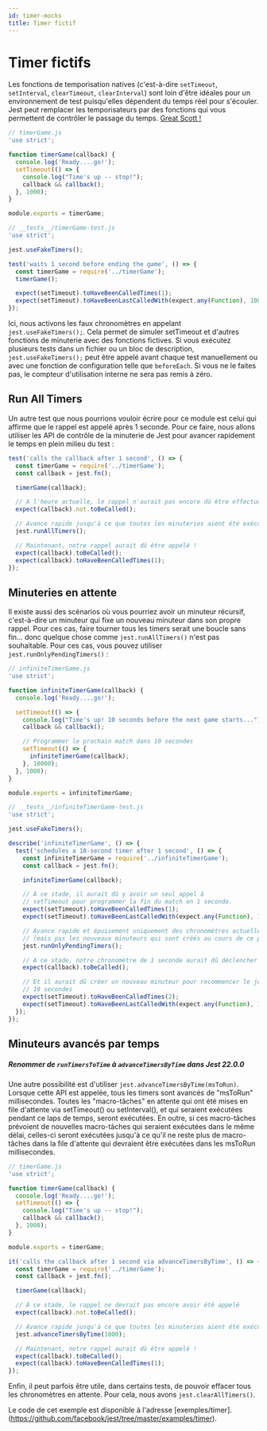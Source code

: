 ```yaml
---
id: timer-mocks
title: Timer fictif
---
```


# Timer fictifs

Les fonctions de temporisation natives (c'est-à-dire `setTimeout`, `setInterval`, `clearTimeout`, `clearInterval`) sont loin d'être idéales pour un environnement de test puisqu'elles dépendent du temps réel pour s'écouler. Jest peut remplacer les temporisateurs par des fonctions qui vous permettent de contrôler le passage du temps. [Great Scott !](https://www.youtube.com/watch?v=QZoJ2Pt27BY)

```javascript
// timerGame.js
'use strict';

function timerGame(callback) {
  console.log('Ready....go!');
  setTimeout(() => {
    console.log("Time's up -- stop!");
    callback && callback();
  }, 1000);
}

module.exports = timerGame;
```

```javascript
// __tests__/timerGame-test.js
'use strict';

jest.useFakeTimers();

test('waits 1 second before ending the game', () => {
  const timerGame = require('../timerGame');
  timerGame();

  expect(setTimeout).toHaveBeenCalledTimes(1);
  expect(setTimeout).toHaveBeenLastCalledWith(expect.any(Function), 1000);
});
```

Ici, nous activons les faux chronomètres en appelant `jest.useFakeTimers();`. Cela permet de simuler setTimeout et d'autres fonctions de minuterie avec des fonctions fictives. Si vous exécutez plusieurs tests dans un fichier ou un bloc de description, `jest.useFakeTimers();` peut être appelé avant chaque test manuellement ou avec une fonction de configuration telle que `beforeEach`. Si vous ne le faites pas, le compteur d'utilisation interne ne sera pas remis à zéro.

## Run All Timers

Un autre test que nous pourrions vouloir écrire pour ce module est celui qui affirme que le rappel est appelé après 1 seconde. Pour ce faire, nous allons utiliser les API de contrôle de la minuterie de Jest pour avancer rapidement le temps en plein milieu du test :

```javascript
test('calls the callback after 1 second', () => {
  const timerGame = require('../timerGame');
  const callback = jest.fn();

  timerGame(callback);

  // A l'heure actuelle, le rappel n'aurait pas encore dû être effectuer
  expect(callback).not.toBeCalled();

  // Avance rapide jusqu'à ce que toutes les minuteries aient été exécutées
  jest.runAllTimers();

  // Maintenant, notre rappel aurait dû être appelé !
  expect(callback).toBeCalled();
  expect(callback).toHaveBeenCalledTimes(1);
});
```

## Minuteries en attente

Il existe aussi des scénarios où vous pourriez avoir un minuteur récursif, c'est-à-dire un minuteur qui fixe un nouveau minuteur dans son propre rappel. Pour ces cas, faire tourner tous les timers serait une boucle sans fin... donc quelque chose comme `jest.runAllTimers()` n'est pas souhaitable. Pour ces cas, vous pouvez utiliser `jest.runOnlyPendingTimers()` :

```javascript
// infiniteTimerGame.js
'use strict';

function infiniteTimerGame(callback) {
  console.log('Ready....go!');

  setTimeout(() => {
    console.log("Time's up! 10 seconds before the next game starts...");
    callback && callback();

    // Programmer le prochain match dans 10 secondes
    setTimeout(() => {
      infiniteTimerGame(callback);
    }, 10000);
  }, 1000);
}

module.exports = infiniteTimerGame;
```

```javascript
// __tests__/infiniteTimerGame-test.js
'use strict';

jest.useFakeTimers();

describe('infiniteTimerGame', () => {
  test('schedules a 10-second timer after 1 second', () => {
    const infiniteTimerGame = require('../infiniteTimerGame');
    const callback = jest.fn();

    infiniteTimerGame(callback);

    // À ce stade, il aurait dû y avoir un seul appel à
    // setTimeout pour programmer la fin du match en 1 seconde.
    expect(setTimeout).toHaveBeenCalledTimes(1);
    expect(setTimeout).toHaveBeenLastCalledWith(expect.any(Function), 1000);

    // Avance rapide et épuisement uniquement des chronomètres actuellement en cours
    // (mais pas les nouveaux minuteurs qui sont créés au cours de ce processus)
    jest.runOnlyPendingTimers();

    // A ce stade, notre chronomètre de 1 seconde aurait dû déclencher son rappel
    expect(callback).toBeCalled();

    // Et il aurait dû créer un nouveau minuteur pour recommencer le jeu en
    // 10 secondes
    expect(setTimeout).toHaveBeenCalledTimes(2);
    expect(setTimeout).toHaveBeenLastCalledWith(expect.any(Function), 10000);
  });
});
```

## Minuteurs avancés par temps

##### Renommer de `runTimersToTime` à `advanceTimersByTime` dans Jest **22.0.0**

Une autre possibilité est d'utiliser `jest.advanceTimersByTime(msToRun)`. Lorsque cette API est appelée, tous les timers sont avancés de "msToRun" millisecondes. Toutes les "macro-tâches" en attente qui ont été mises en file d'attente via setTimeout() ou setInterval(), et qui seraient exécutées pendant ce laps de temps, seront exécutées. En outre, si ces macro-tâches prévoient de nouvelles macro-tâches qui seraient exécutées dans le même délai, celles-ci seront exécutées jusqu'à ce qu'il ne reste plus de macro-tâches dans la file d'attente qui devraient être exécutées dans les msToRun millisecondes.

```javascript
// timerGame.js
'use strict';

function timerGame(callback) {
  console.log('Ready....go!');
  setTimeout(() => {
    console.log("Time's up -- stop!");
    callback && callback();
  }, 1000);
}

module.exports = timerGame;
```

```javascript
it('calls the callback after 1 second via advanceTimersByTime', () => {
  const timerGame = require('../timerGame');
  const callback = jest.fn();

  timerGame(callback);

  // À ce stade, le rappel ne devrait pas encore avoir été appelé
  expect(callback).not.toBeCalled();

  // Avance rapide jusqu'à ce que toutes les minuteries aient été exécutées
  jest.advanceTimersByTime(1000);

  // Maintenant, notre rappel aurait dû être appelé !
  expect(callback).toBeCalled();
  expect(callback).toHaveBeenCalledTimes(1);
});
```

Enfin, il peut parfois être utile, dans certains tests, de pouvoir effacer tous les chronomètres en attente. Pour cela, nous avons `jest.clearAllTimers()`.

Le code de cet exemple est disponible à l'adresse [exemples/timer].(https://github.com/facebook/jest/tree/master/examples/timer).
